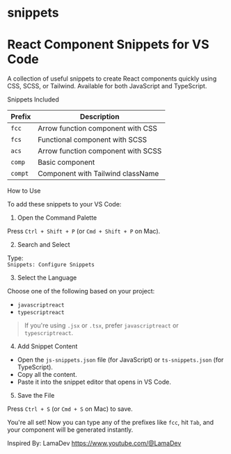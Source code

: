 # snippets

# React Component Snippets for VS Code

A collection of useful snippets to create React components quickly using CSS, SCSS, or Tailwind. Available for both JavaScript and TypeScript.

Snippets Included

Prefix | Description  
-------|-------------  
`fcc`  | Arrow function component with CSS  
`fcs`  | Functional component with SCSS  
`acs`  | Arrow function component with SCSS  
`comp` | Basic component  
`compt`| Component with Tailwind className  

How to Use

To add these snippets to your VS Code:

 1. Open the Command Palette

Press `Ctrl + Shift + P` (or `Cmd + Shift + P` on Mac).

 2. Search and Select

Type:  
`Snippets: Configure Snippets`

 3. Select the Language

Choose one of the following based on your project:
- `javascriptreact`
- `typescriptreact`

> If you're using `.jsx` or `.tsx`, prefer `javascriptreact` or `typescriptreact`.

 4. Add Snippet Content

- Open the `js-snippets.json` file (for JavaScript) or `ts-snippets.json` (for TypeScript).
- Copy all the content.
- Paste it into the snippet editor that opens in VS Code.

 5. Save the File

Press `Ctrl + S` (or `Cmd + S` on Mac) to save.

You're all set! Now you can type any of the prefixes like `fcc`, hit `Tab`, and your component will be generated instantly.

Inspired By: LamaDev https://www.youtube.com/@LamaDev
